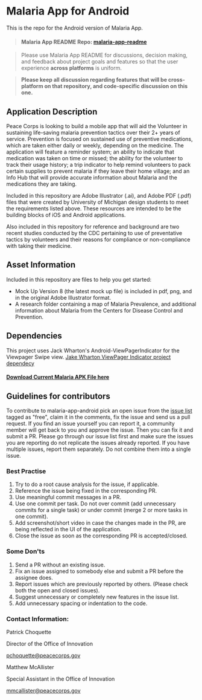 Malaria App for Android
====

This is the repo for the Android version of Malaria App. 

> #### Malaria App README Repo: [malaria-app-readme](https://github.com/PeaceCorps/malaria-app-readme)

> Please use Malaria App README for discussions, decision making, and feedback about project goals and features so that the user experience **across platforms** is uniform.

> **Please keep all discussion regarding features that will be cross-platform on that repository, and code-specific discussion on this one.**




## Application Description

Peace Corps is looking to build a mobile app that will aid the Volunteer in sustaining life-saving malaria prevention tactics over their 2+ years of service. Prevention is focused on sustained use of preventive medications, which are taken either daily or weekly, depending on the medicine. The application will feature a reminder system; an ability to indicate that medication was taken on time or missed; the ability for the volunteer to track their usage history; a trip indicator to help remind volunteers to pack certain supplies to prevent malaria if they leave their home village; and an Info Hub that will provide accurate information about Malaria and the medications they are taking. 

Included in this repository are Adobe Illustrator (.ai), and Adobe PDF (.pdf) files that were created by University of Michigan design students to meet the requirements listed above. These resources are intended to be the building blocks of iOS and Android applications.

Also included in this repository for reference and background are two recent studies conducted by the CDC pertaining to use of preventative tactics by volunteers and their reasons for compliance or non-compliance with taking their medicine. 
<h2>Asset Information</h2>
Included in this repository are files to help you get started:
<ul>
<li>Mock Up Version 8 (the latest mock up file) is included in pdf, png, and in the original Adobe Illustrator format.</li>
<li>A research folder containing a map of Malaria Prevalence, and additional information about Malaria from the Centers for Disease Control and Prevention.</li>
</ul>


## Dependencies
This project uses Jack Wharton's Android-ViewPagerIndicator for the Viewpager Swipe view.
 <a href="https://github.com/chimdi2000/ViewPagerIndicator">Jake Wharton ViewPager Indicator project dependecy</a>

<h4> <a href="https://drive.google.com/open?id=0B6cRm7QFaag1dUMxVU5qQ0dnXzA"> Download Current Malaria APK File here </a> </h4>


## Guidelines for contributors
To contribute to malaria-app-android pick an open issue from the [issue list](https://github.com/systers/malaria-app-android/issues) tagged as "free", claim it in the comments, fix the issue and send us a pull request. 
If you find an issue yourself you can report it, a community member will get back to you and approve the issue. Then you can fix it and submit a PR. Please go through our issue list first and make sure the issues you are reporting do not replicate the issues already reported. If you have multiple issues, report them separately. Do not combine them into a single issue.

### Best Practise
1. Try to do a root cause analysis for the issue, if applicable. 
2. Reference the issue being fixed in the corresponding PR. 
3. Use meaningful commit messages in a PR.
4. Use one commit per task. Do not over commit (add unnecessary commits for a single task) or under commit (merge 2 or more tasks in one commit).
5. Add screenshot/short video in case the changes made in the PR, are being reflected in the UI of the application.
6. Close the issue as soon as the corresponding PR is accepted/closed.

### Some Don'ts
1. Send a PR without an existing issue.
2. Fix an issue assigned to somebody else and submit a PR before the assignee does. 
3. Report issues which are previously reported by others. (Please check both the open and closed issues). 
4. Suggest unnecessary or completely new features in the issue list.
5. Add unnecessary spacing or indentation to the code.


<h3>Contact Information:</h3>


Patrick Choquette

Director of the Office of Innovation

pchoquette@peacecorps.gov


Matthew McAllister

Special Assistant in the Office of Innovation

mmcallister@peacecorps.gov
